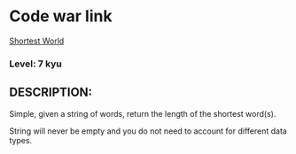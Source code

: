 # Code war link

[Shortest World ](https://www.codewars.com/kata/57cebe1dc6fdc20c57000ac9)

### Level: 7 kyu

## DESCRIPTION:

Simple, given a string of words, return the length of the shortest word(s).

String will never be empty and you do not need to account for different data types.
